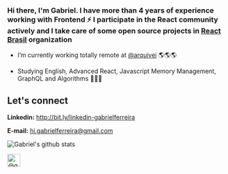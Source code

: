 ### Hi there, I'm Gabriel. I have more than 4 years of experience working with Frontend ⚡ I participate in the React community actively and I take care of some open source projects in [React Brasil](https://github.com/react-brasil) organization

- I’m currently working totally remote at [@arquivei](https://arquivei.com.br/) :earth_americas::earth_americas::earth_americas:

- Studying English, Advanced React, Javascript Memory Management, GraphQL and Algorithms 🌱🌱🌱

## Let's connect
**Linkedin:** http://bit.ly/linkedin-gabrielferreira

**E-mail:** hi.gabrielferreira@gmail.com

![Gabriel's github stats](https://github-readme-stats.vercel.app/api?username=gabrielferreiraa&show_icons=true)

<p align="left">
<a href="https://medium.com/@gabrielferreiraa" target="blank"><img align="center" src="https://cdn.jsdelivr.net/npm/simple-icons@3.0.1/icons/medium.svg" alt="@gabrielferreiraa" height="30" width="30" /></a>
</p>
